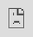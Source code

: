 <div class="video">
<iframe width="560" height="315" style="position:absolute; top:0; left:0; width:100%; height:100%;" src="https://www.youtube.com/embed/lYcwpR72EN0" frameborder="0" allow="accelerometer; autoplay; encrypted-media; gyroscope; picture-in-picture" allowfullscreen></iframe>
</div>

Aista Magic Cloud is an Open Source Low-Code application generator allowing you to create your web apps
by clicking a button.

* [Get Started](/tutorials/getting-started/)
* [Tutorials](/tutorials/)
* [Docs](/documentation/)
* [GitHub](https://github.com/polterguy/magic)
* [Blog](/blog)
